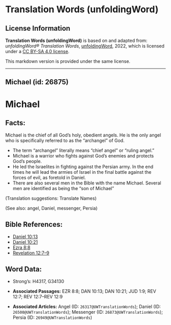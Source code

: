 # Translation Words (unfoldingWord)

## License Information

**Translation Words (unfoldingWord)** is based on and adapted from: _unfoldingWord® Translation Words_, [unfoldingWord](https://unfoldingword.org/utw), 2022, which is licensed under a [CC BY-SA 4.0 license](https://creativecommons.org/licenses/by-sa/4.0/legalcode.en).

This markdown version is provided under the same license.



--------------------------------

## Michael (id: 26875)

Michael
=======

Facts:
------

Michael is the chief of all God’s holy, obedient angels. He is the only angel who is specifically referred to as the “archangel” of God.

* The term “archangel” literally means “chief angel” or “ruling angel.”
* Michael is a warrior who fights against God’s enemies and protects God’s people.
* He led the Israelites in fighting against the Persian army. In the end times he will lead the armies of Israel in the final battle against the forces of evil, as foretold in Daniel.
* There are also several men in the Bible with the name Michael. Several men are identified as being the “son of Michael”

(Translation suggestions: Translate Names)

(See also: angel, Daniel, messenger, Persia)

Bible References:
-----------------

* [Daniel 10:13](https://ref.ly/Dan10:13)
* [Daniel 10:21](https://ref.ly/Dan10:21)
* [Ezra 8:8](https://ref.ly/Ezra8:8)
* [Revelation 12:7–9](https://ref.ly/Rev12:7-Rev12:9)

Word Data:
----------

* Strong’s: H4317, G34130

* **Associated Passages:** EZR 8:8; DAN 10:13; DAN 10:21; JUD 1:9; REV 12:7; REV 12:7–REV 12:9
* **Associated Articles:** Angel (ID: `26317@UWTranslationWords`); Daniel (ID: `26500@UWTranslationWords`); Messenger (ID: `26873@UWTranslationWords`); Persia (ID: `26949@UWTranslationWords`)

